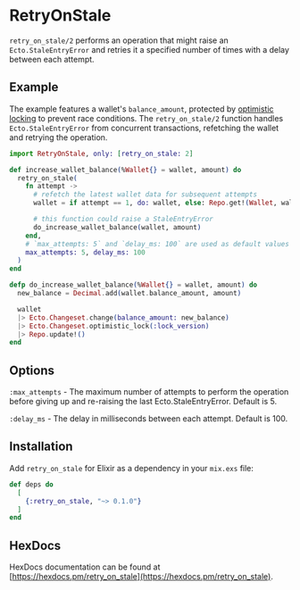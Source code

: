 # RetryOnStale

`retry_on_stale/2` performs an operation that might raise an `Ecto.StaleEntryError` and retries
it a specified number of times with a delay between each attempt.

## Example

The example features a wallet's `balance_amount`, protected by [optimistic locking](https://hexdocs.pm/ecto/Ecto.Changeset.html#optimistic_lock/3) to prevent race conditions. The `retry_on_stale/2` function handles `Ecto.StaleEntryError` from concurrent transactions, refetching the wallet and retrying the operation.

```elixir
import RetryOnStale, only: [retry_on_stale: 2]

def increase_wallet_balance(%Wallet{} = wallet, amount) do
  retry_on_stale(
    fn attempt ->
      # refetch the latest wallet data for subsequent attempts
      wallet = if attempt == 1, do: wallet, else: Repo.get!(Wallet, wallet.id)

      # this function could raise a StaleEntryError
      do_increase_wallet_balance(wallet, amount)
    end,
    # `max_attempts: 5` and `delay_ms: 100` are used as default values if not explicitly specified
    max_attempts: 5, delay_ms: 100
  )
end

defp do_increase_wallet_balance(%Wallet{} = wallet, amount) do
  new_balance = Decimal.add(wallet.balance_amount, amount)

  wallet
  |> Ecto.Changeset.change(balance_amount: new_balance)
  |> Ecto.Changeset.optimistic_lock(:lock_version)
  |> Repo.update!()
end
```

## Options

`:max_attempts` - The maximum number of attempts to perform the operation
before giving up and re-raising the last Ecto.StaleEntryError. Default is 5.

`:delay_ms` - The delay in milliseconds between each attempt. Default is 100.


## Installation

Add `retry_on_stale` for Elixir as a dependency in your `mix.exs` file:

```elixir
def deps do
  [
    {:retry_on_stale, "~> 0.1.0"}
  ]
end
```

## HexDocs

HexDocs documentation can be found at [https://hexdocs.pm/retry_on_stale](https://hexdocs.pm/retry_on_stale).
